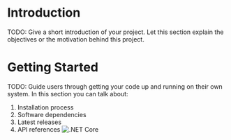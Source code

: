 # Introduction 
TODO: Give a short introduction of your project. Let this section explain the objectives or the motivation behind this project. 

# Getting Started
TODO: Guide users through getting your code up and running on their own system. In this section you can talk about:
1.	Installation process
2.	Software dependencies
3.	Latest releases
4.	API references
![.NET Core](https://github.com/SirLancelotDuLac/Playground/workflows/.NET%20Core/badge.svg)
